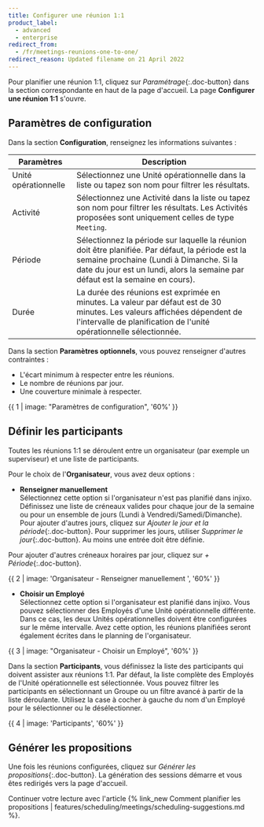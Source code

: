 ```yaml
---
title: Configurer une réunion 1:1
product_label:
  - advanced
  - enterprise
redirect_from:
  - /fr/meetings-reunions-one-to-one/
redirect_reason: Updated filename on 21 April 2022
---
```


Pour planifier une réunion 1:1, cliquez sur _Paramétrage_{:.doc-button} dans la section correspondante en haut de la page d'accueil. La page **Configurer une réunion 1:1** s'ouvre.

## Paramètres de configuration

Dans la section **Configuration**, renseignez les informations suivantes :

| Paramètres           | Description                                                                                                                                                                                                                    |
| -------------------- | ------------------------------------------------------------------------------------------------------------------------------------------------------------------------------------------------------------------------------ |
| Unité opérationnelle | Sélectionnez une Unité opérationnelle dans la liste ou tapez son nom pour filtrer les résultats.                                                                                                                               |
| Activité             | Sélectionnez une Activité dans la liste ou tapez son nom pour filtrer les résultats. Les Activités proposées sont uniquement celles de type `Meeting`.                                                                         |
| Période              | Sélectionnez la période sur laquelle la réunion doit être planifiée. Par défaut, la période est la semaine prochaine (Lundi à Dimanche. Si la date du jour est un lundi, alors la semaine par défaut est la semaine en cours). |
| Durée                | La durée des réunions est exprimée en minutes. La valeur par défaut est de 30 minutes. Les valeurs affichées dépendent de l'intervalle de planification de l'unité opérationnelle sélectionnée.                                |

Dans la section **Paramètres optionnels**, vous pouvez renseigner d'autres contraintes :

- L'écart minimum à respecter entre les réunions.
- Le nombre de réunions par jour.
- Une couverture minimale à respecter.

{{ 1 | image: "Paramètres de configuration", '60%' }}

## Définir les participants

Toutes les réunions 1:1 se déroulent entre un organisateur (par exemple un superviseur) et une liste de participants.

Pour le choix de l'**Organisateur**, vous avez deux options :

- **Renseigner manuellement**<br>
  Sélectionnez cette option si l'organisateur n'est pas planifié dans injixo. Définissez une liste de créneaux valides pour chaque jour de la semaine ou pour un ensemble de jours (Lundi à Vendredi/Samedi/Dimanche). Pour ajouter d'autres jours, cliquez sur _Ajouter le jour et la période_{:.doc-button}. Pour supprimer les jours, utiliser _Supprimer le jour_{:.doc-button}. Au moins une entrée doit être définie.

Pour ajouter d'autres créneaux horaires par jour, cliquez sur _+ Période_{:.doc-button}.

{{ 2 | image: 'Organisateur - Renseigner manuellement ', '60%' }}

- **Choisir un Employé**<br>
  Sélectionnez cette option si l'organisateur est planifié dans injixo. Vous pouvez sélectionner des Employés d'une Unité opérationnelle différente. Dans ce cas, les deux Unités opérationnelles doivent être configurées sur le même intervalle. Avez cette option, les réunions planifiées seront également écrites dans le planning de l'organisateur.

{{ 3 | image: "Organisateur - Choisir un Employé", '60%' }}

Dans la section **Participants**, vous définissez la liste des participants qui doivent assister aux réunions 1:1. Par défaut, la liste complète des Employés de l'Unité opérationnelle est sélectionnée. Vous pouvez filtrer les participants en sélectionnant un Groupe ou un filtre avancé à partir de la liste déroulante. Utilisez la case à cocher à gauche du nom d'un Employé pour le sélectionner ou le désélectionner.

{{ 4 | image: 'Participants', '60%' }}

## Générer les propositions

Une fois les réunions configurées, cliquez sur _Générer les propositions_{:.doc-button}. La génération des sessions démarre et vous êtes redirigés vers la page d'accueil.

Continuer votre lecture avec l'article {% link_new Comment planifier les propositions | features/scheduling/meetings/scheduling-suggestions.md %}.
